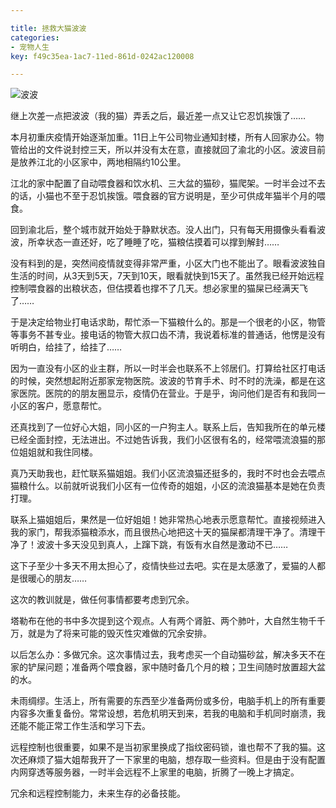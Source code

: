 ```yaml
---

title: 拯救大猫波波
categories:
- 宠物人生
key: f49c35ea-1ac7-11ed-861d-0242ac120008

---
```


![波波](https://icdb-images.oss-cn-hangzhou.aliyuncs.com/other/202211241.jpg)

继上次差一点把波波（我的猫）弄丢之后，最近差一点又让它忍饥挨饿了……

本月初重庆疫情开始逐渐加重。11日上午公司物业通知封楼，所有人回家办公。物管给出的文件说封控三天，所以并没有太在意，直接就回了渝北的小区。波波目前是放养江北的小区家中，两地相隔约10公里。

江北的家中配置了自动喂食器和饮水机、三大盆的猫砂，猫爬架。一时半会过不去的话，小猫也不至于忍饥挨饿。喂食器的官方说明是，至少可供成年猫半个月的喂食。

回到渝北后，整个城市就开始处于静默状态。没人出门，只有每天用摄像头看看波波，所幸状态一直还好，吃了睡睡了吃，猫粮估摸着可以撑到解封……

没有料到的是，突然间疫情就变得非常严重，小区大门也不能出了。眼看波波独自生活的时间，从3天到5天，7天到10天，眼看就快到15天了。虽然我已经开始远程控制喂食器的出粮状态，但估摸着也撑不了几天。想必家里的猫屎已经满天飞了……

于是决定给物业打电话求助，帮忙添一下猫粮什么的。那是一个很老的小区，物管等事务不甚专业。接电话的物管大叔口齿不清，我说着标准的普通话，他愣是没有听明白，给挂了，给挂了……

因为一直没有小区的业主群，所以一时半会也联系不上邻居们。打算给社区打电话的时候，突然想起附近那家宠物医院。波波的节育手术、时不时的洗澡，都是在这家医院。医院的的朋友圈显示，疫情仍在营业。于是乎，询问他们是否有和我同一小区的客户，愿意帮忙。

还真找到了一位好心大姐，同小区的一户狗主人。联系上后，告知我所在的单元楼已经全面封控，无法进出。不过她告诉我，我们小区很有名的，经常喂流浪猫的那位姐姐就和我住同楼。

真乃天助我也，赶忙联系猫姐姐。我们小区流浪猫还挺多的，我时不时也会去喂点猫粮什么。以前就听说我们小区有一位传奇的姐姐，小区的流浪猫基本是她在负责打理。

联系上猫姐姐后，果然是一位好姐姐！她非常热心地表示愿意帮忙。直接视频进入我的家门，帮我添猫粮添水，而且很热心地把这十天的猫屎都清理干净了。清理干净了！波波十多天没见到真人，上蹿下跳，有饭有水自然是激动不已……

这下子至少十多天不用太担心了，疫情快些过去吧。实在是太感激了，爱猫的人都是很暖心的朋友……

这次的教训就是，做任何事情都要考虑到冗余。

塔勒布在他的书中多次提到这个观点。人有两个肾脏、两个肺叶，大自然生物千千万，就是为了将来可能的毁灭性灾难做的冗余安排。

以后怎么办：多做冗余。这次事情过去，我考虑买一个自动猫砂盆，解决多天不在家的铲屎问题；准备两个喂食器，家中随时备几个月的粮；卫生间随时放置超大盆的水。

未雨绸缪。生活上，所有需要的东西至少准备两份或多份，电脑手机上的所有重要内容多次重复备份。常常设想，若危机明天到来，若我的电脑和手机同时崩溃，我还能不能正常工作生活和学习下去。

远程控制也很重要，如果不是当初家里换成了指纹密码锁，谁也帮不了我的猫。这次还麻烦了猫大姐帮我开了一下家里的电脑，想存取一些资料。但是由于没有配置内网穿透等服务器，一时半会远程不上家里的电脑，折腾了一晚上才搞定。

冗余和远程控制能力，未来生存的必备技能。
